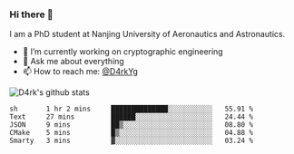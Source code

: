 ### Hi there 👋

I am a PhD student at Nanjing University of Aeronautics and Astronautics.

- 🔭 I’m currently working on cryptographic engineering
- 💬 Ask me about everything
- 📫 How to reach me: [@D4rkYg](https://twitter.com/D4rkYg)

![D4rk's github stats](https://github-readme-stats.vercel.app/api?username=dd4rk&show_icons=true&title_color=fff&icon_color=79ff97&text_color=9f9f9f&bg_color=151515)

<!--START_SECTION:waka-->
```text
sh       1 hr 2 mins     ██████████████░░░░░░░░░░░   55.91 % 
Text     27 mins         ██████░░░░░░░░░░░░░░░░░░░   24.44 % 
JSON     9 mins          ██▒░░░░░░░░░░░░░░░░░░░░░░   08.80 % 
CMake    5 mins          █▒░░░░░░░░░░░░░░░░░░░░░░░   04.88 % 
Smarty   3 mins          ▓░░░░░░░░░░░░░░░░░░░░░░░░   03.24 % 
```
<!--END_SECTION:waka-->

